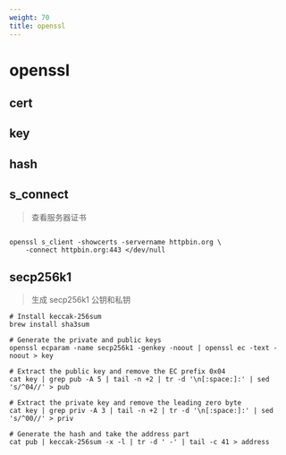 ```yaml
---
weight: 70
title: openssl
---
```


# openssl

## cert

## key

## hash

## s_connect

> 查看服务器证书

```shell

openssl s_client -showcerts -servername httpbin.org \
    -connect httpbin.org:443 </dev/null

```

## secp256k1
> 生成 secp256k1 公钥和私钥

```shell
# Install keccak-256sum
brew install sha3sum

# Generate the private and public keys
openssl ecparam -name secp256k1 -genkey -noout | openssl ec -text -noout > key

# Extract the public key and remove the EC prefix 0x04
cat key | grep pub -A 5 | tail -n +2 | tr -d '\n[:space:]:' | sed 's/^04//' > pub

# Extract the private key and remove the leading zero byte
cat key | grep priv -A 3 | tail -n +2 | tr -d '\n[:space:]:' | sed 's/^00//' > priv

# Generate the hash and take the address part
cat pub | keccak-256sum -x -l | tr -d ' -' | tail -c 41 > address
```
